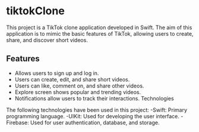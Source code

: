 # tiktokClone

This project is a TikTok clone application developed in Swift. The aim of this application is to mimic the basic features of TikTok, allowing users to create, share, and discover short videos.
## Features

* Allows users to sign up and log in.
* Users can create, edit, and share short videos.
* Users can like, comment on, and share other videos.
* Explore screen shows popular and trending videos.
* Notifications allow users to track their interactions.
Technologies

The following technologies have been used in this project:
-Swift: Primary programming language. -UIKit: Used for developing the user interface. -Firebase: Used for user authentication, database, and storage.
